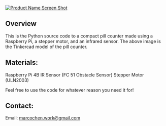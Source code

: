 [![Product Name Screen Shot][product-screenshot1]](https://example.com)
## Overview
This is the Python source code to a compact pill counter made using a Raspberry Pi, a stepper motor, and an infrared sensor. The above image is the Tinkercad model of the pill counter.

## Materials:
Raspberry Pi 4B
IR Sensor (FC 51 Obstacle Sensor)
Stepper Motor (ULN2003)

Feel free to use the code for whatever reason you need it for!

## Contact:
Email: marcochen.work@gmail.com

[product-screenshot1]: https://www.dropbox.com/scl/fi/eriyqus5te6nxjzeahmyx/Pill-Pal-picture.png?rlkey=sy0hhuxl1cbxvgsj75ljq1lzj&raw=1

